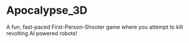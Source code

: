 # Apocalypse_3D
A fun, fast-paced First-Person-Shooter game where you attempt to kill revolting AI powered robots!
